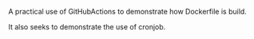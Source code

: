 A practical use of GitHubActions to demonstrate how Dockerfile is build.

It also seeks to demonstrate the use of cronjob.


